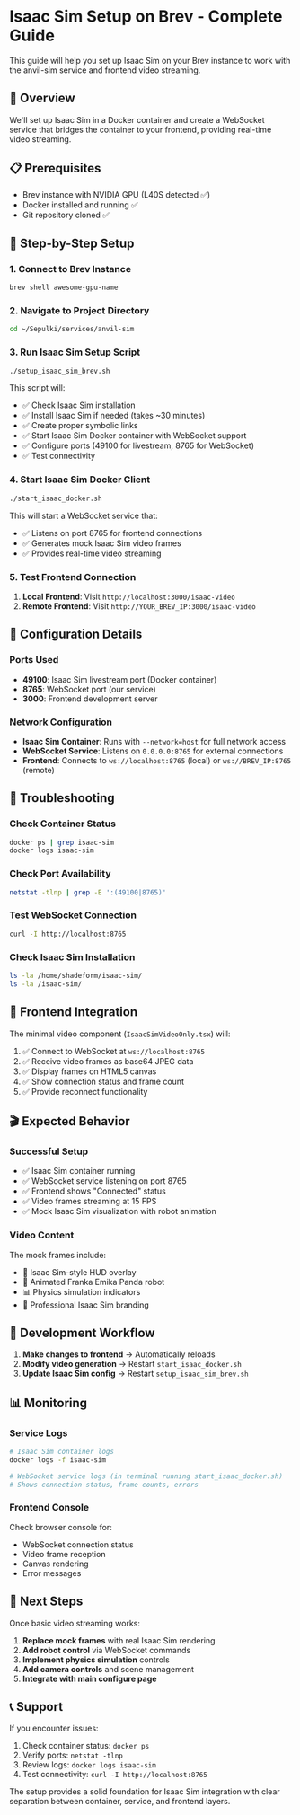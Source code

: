 # Isaac Sim Setup on Brev - Complete Guide

This guide will help you set up Isaac Sim on your Brev instance to work with the anvil-sim service and frontend video streaming.

## 🎯 Overview

We'll set up Isaac Sim in a Docker container and create a WebSocket service that bridges the container to your frontend, providing real-time video streaming.

## 📋 Prerequisites

- Brev instance with NVIDIA GPU (L40S detected ✅)
- Docker installed and running ✅
- Git repository cloned ✅

## 🚀 Step-by-Step Setup

### 1. Connect to Brev Instance

```bash
brev shell awesome-gpu-name
```

### 2. Navigate to Project Directory

```bash
cd ~/Sepulki/services/anvil-sim
```

### 3. Run Isaac Sim Setup Script

```bash
./setup_isaac_sim_brev.sh
```

This script will:
- ✅ Check Isaac Sim installation
- ✅ Install Isaac Sim if needed (takes ~30 minutes)
- ✅ Create proper symbolic links
- ✅ Start Isaac Sim Docker container with WebSocket support
- ✅ Configure ports (49100 for livestream, 8765 for WebSocket)
- ✅ Test connectivity

### 4. Start Isaac Sim Docker Client

```bash
./start_isaac_docker.sh
```

This will start a WebSocket service that:
- ✅ Listens on port 8765 for frontend connections
- ✅ Generates mock Isaac Sim video frames
- ✅ Provides real-time video streaming

### 5. Test Frontend Connection

1. **Local Frontend**: Visit `http://localhost:3000/isaac-video`
2. **Remote Frontend**: Visit `http://YOUR_BREV_IP:3000/isaac-video`

## 🔧 Configuration Details

### Ports Used

- **49100**: Isaac Sim livestream port (Docker container)
- **8765**: WebSocket port (our service)
- **3000**: Frontend development server

### Network Configuration

- **Isaac Sim Container**: Runs with `--network=host` for full network access
- **WebSocket Service**: Listens on `0.0.0.0:8765` for external connections
- **Frontend**: Connects to `ws://localhost:8765` (local) or `ws://BREV_IP:8765` (remote)

## 🐛 Troubleshooting

### Check Container Status

```bash
docker ps | grep isaac-sim
docker logs isaac-sim
```

### Check Port Availability

```bash
netstat -tlnp | grep -E ':(49100|8765)'
```

### Test WebSocket Connection

```bash
curl -I http://localhost:8765
```

### Check Isaac Sim Installation

```bash
ls -la /home/shadeform/isaac-sim/
ls -la /isaac-sim/
```

## 📱 Frontend Integration

The minimal video component (`IsaacSimVideoOnly.tsx`) will:

1. ✅ Connect to WebSocket at `ws://localhost:8765`
2. ✅ Receive video frames as base64 JPEG data
3. ✅ Display frames on HTML5 canvas
4. ✅ Show connection status and frame count
5. ✅ Provide reconnect functionality

## 🎬 Expected Behavior

### Successful Setup

- ✅ Isaac Sim container running
- ✅ WebSocket service listening on port 8765
- ✅ Frontend shows "Connected" status
- ✅ Video frames streaming at 15 FPS
- ✅ Mock Isaac Sim visualization with robot animation

### Video Content

The mock frames include:
- 🎨 Isaac Sim-style HUD overlay
- 🤖 Animated Franka Emika Panda robot
- 📊 Physics simulation indicators
- 🎯 Professional Isaac Sim branding

## 🔄 Development Workflow

1. **Make changes to frontend** → Automatically reloads
2. **Modify video generation** → Restart `start_isaac_docker.sh`
3. **Update Isaac Sim config** → Restart `setup_isaac_sim_brev.sh`

## 📊 Monitoring

### Service Logs

```bash
# Isaac Sim container logs
docker logs -f isaac-sim

# WebSocket service logs (in terminal running start_isaac_docker.sh)
# Shows connection status, frame counts, errors
```

### Frontend Console

Check browser console for:
- WebSocket connection status
- Video frame reception
- Canvas rendering
- Error messages

## 🎯 Next Steps

Once basic video streaming works:

1. **Replace mock frames** with real Isaac Sim rendering
2. **Add robot control** via WebSocket commands
3. **Implement physics simulation** controls
4. **Add camera controls** and scene management
5. **Integrate with main configure page**

## 📞 Support

If you encounter issues:

1. Check container status: `docker ps`
2. Verify ports: `netstat -tlnp`
3. Review logs: `docker logs isaac-sim`
4. Test connectivity: `curl -I http://localhost:8765`

The setup provides a solid foundation for Isaac Sim integration with clear separation between container, service, and frontend layers.
